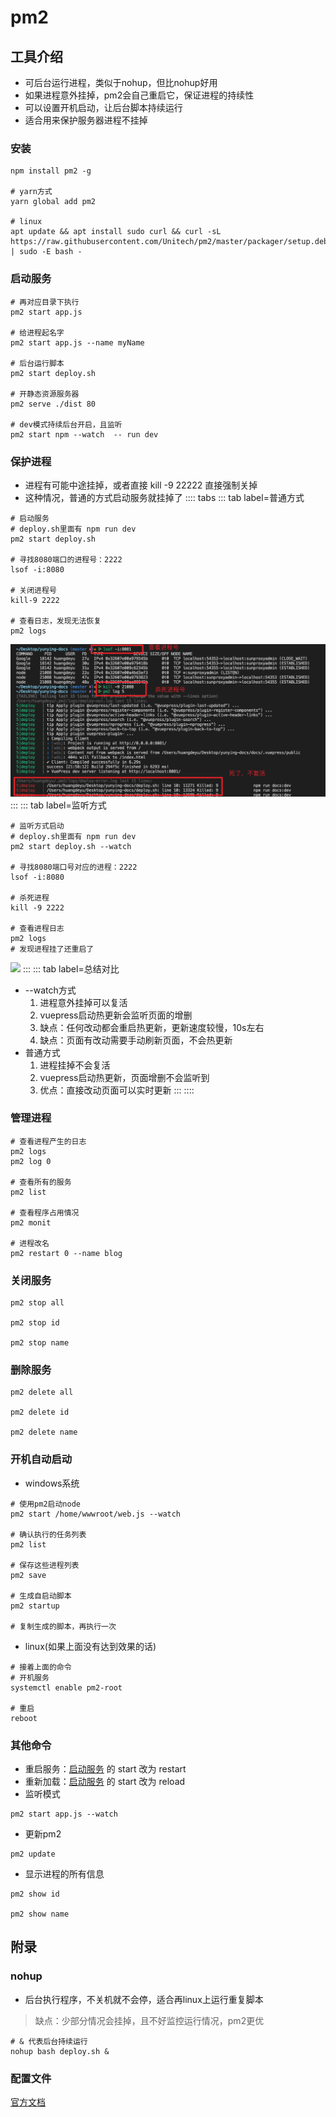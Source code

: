 # pm2

## 工具介绍
* 可后台运行进程，类似于nohup，但比nohup好用
* 如果进程意外挂掉，pm2会自己重启它，保证进程的持续性
* 可以设置开机启动，让后台脚本持续运行
* 适合用来保护服务器进程不挂掉
### 安装
```shell
npm install pm2 -g 

# yarn方式
yarn global add pm2

# linux
apt update && apt install sudo curl && curl -sL https://raw.githubusercontent.com/Unitech/pm2/master/packager/setup.deb.sh | sudo -E bash -
```

### 启动服务
```shell
# 再对应目录下执行
pm2 start app.js

# 给进程起名字
pm2 start app.js --name myName 

# 后台运行脚本
pm2 start deploy.sh

# 开静态资源服务器
pm2 serve ./dist 80

# dev模式持续后台开启，且监听
pm2 start npm --watch  -- run dev
```
### 保护进程
* 进程有可能中途挂掉，或者直接 kill -9 22222 直接强制关掉
* 这种情况，普通的方式启动服务就挂掉了
:::: tabs
::: tab label=普通方式
```shell
# 启动服务
# deploy.sh里面有 npm run dev
pm2 start deploy.sh

# 寻找8080端口的进程号：2222
lsof -i:8080

# 关闭进程号
kill-9 2222

# 查看日志，发现无法恢复
pm2 logs
```
![](./assets/pm2nowatch.png)
:::
::: tab label=监听方式
```shell
# 监听方式启动
# deploy.sh里面有 npm run dev
pm2 start deploy.sh --watch

# 寻找8080端口号对应的进程：2222
lsof -i:8080

# 杀死进程
kill -9 2222

# 查看进程日志
pm2 logs
# 发现进程挂了还重启了
```
![](./assets/pm2watch.png)
:::
::: tab label=总结对比
* --watch方式
    1. 进程意外挂掉可以复活
    2. vuepress启动热更新会监听页面的增删
    3. 缺点：任何改动都会重启热更新，更新速度较慢，10s左右
    4. 缺点：页面有改动需要手动刷新页面，不会热更新
* 普通方式
    1. 进程挂掉不会复活
    2. vuepress启动热更新，页面增删不会监听到
    3. 优点：直接改动页面可以实时更新
:::
::::
### 管理进程
```shell
# 查看进程产生的日志
pm2 logs
pm2 log 0

# 查看所有的服务
pm2 list

# 查看程序占用情况
pm2 monit

# 进程改名
pm2 restart 0 --name blog
```
### 关闭服务
```shell
pm2 stop all

pm2 stop id

pm2 stop name
```

### 删除服务
``` shell
pm2 delete all

pm2 delete id

pm2 delete name
```
### 开机自动启动
* windows系统
```shell
# 使用pm2启动node
pm2 start /home/wwwroot/web.js --watch

# 确认执行的任务列表
pm2 list

# 保存这些进程列表
pm2 save

# 生成自启动脚本
pm2 startup 

# 复制生成的脚本，再执行一次
```
* linux(如果上面没有达到效果的话)
```shell
# 接着上面的命令
# 开机服务
systemctl enable pm2-root

# 重启
reboot
```
### 其他命令
* 重启服务：[启动服务](./pm2.html#启动服务) 的 start 改为 restart
* 重新加载：[启动服务](./pm2.html#启动服务) 的 start 改为 reload
* 监听模式
```shell
pm2 start app.js --watch
```
* 更新pm2
```shell
pm2 update
```
* 显示进程的所有信息
```shell
pm2 show id

pm2 show name
```






## 附录
### nohup
* 后台执行程序，不关机就不会停，适合再linux上运行重复脚本
> 缺点：少部分情况会挂掉，且不好监控运行情况，pm2更优

```shell
# & 代表后台持续运行
nohup bash deploy.sh &
```
### 配置文件
[官方文档](https://pm2.keymetrics.io/docs/usage/application-declaration/)
